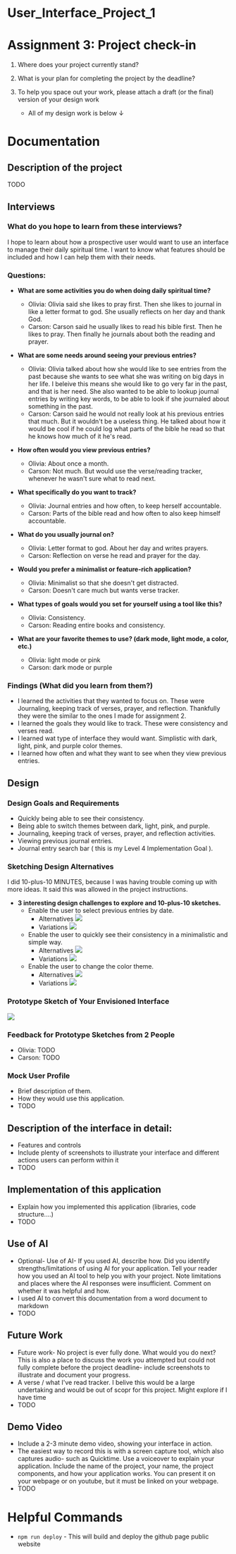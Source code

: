 # User_Interface_Project_1

# Assignment 3: Project check-in

1. Where does your project currently stand?  

2. What is your plan for completing the project by the deadline?

3. To help you space out your work, please attach a draft (or the final) version of your design work
    - All of my design work is below &darr;

# Documentation 

## Description of the project
TODO

## Interviews

### What do you hope to learn from these interviews?
I hope to learn about how a prospective user would want to use an interface to manage their daily spiritual time. I want to know what features should be included and how I can help them with their needs.

### Questions:

- **What are some activities you do when doing daily spiritual time?**
  - Olivia: Olivia said she likes to pray first. Then she likes to journal in like a letter format to god. She usually reflects on her day and thank God. 
  - Carson: Carson said he usually likes to read his bible first. Then he likes to pray. Then finally he journals about both the reading and prayer. 

- **What are some needs around seeing your previous entries?**
  - Olivia: Olivia talked about how she would like to see entries from the past because she wants to see what she was writing on big days in her life. I beleive this means she would like to go very far in the past, and that is her need. She also wanted to be able to lookup journal entries by writing key words, to be able to look if she journaled about something in the past.
  - Carson: Carson said he would not really look at his previous entries that much. But it wouldn't be a useless thing. He talked about how it would be cool if he could log what parts of the bible he read so that he knows how much of it he's read.

- **How often would you view previous entries?**
  - Olivia: About once a month.
  - Carson: Not much. But would use the verse/reading tracker, whenever he wasn't sure what to read next.

- **What specifically do you want to track?**
  - Olivia: Journal entries and how often, to keep herself accountable.
  - Carson: Parts of the bible read and how often to also keep himself accountable.

- **What do you usually journal on?**
  - Olivia: Letter format to god. About her day and writes prayers.
  - Carson: Reflection on verse he read and prayer for the day.

- **Would you prefer a minimalist or feature-rich application?**
  - Olivia: Minimalist so that she doesn't get distracted.
  - Carson: Doesn't care much but wants verse tracker.

- **What types of goals would you set for yourself using a tool like this?**
  - Olivia: Consistency.
  - Carson: Reading entire books and consistency. 

- **What are your favorite themes to use? (dark mode, light mode, a color, etc.)**
  - Olivia: light mode or pink
  - Carson: dark mode or purple

### Findings (What did you learn from them?)
- I learned the activities that they wanted to focus on. These were Journaling, keeping track of verses, prayer, and reflection. Thankfully they were the similar to the ones I made for assignment 2.
- I learned the goals they would like to track. These were consistency and verses read.
- I learned wat type of interface they would want. Simplistic with dark, light, pink, and purple color themes.
- I learned how often and what they want to see when they view previous entries. 

## Design

### Design Goals and Requirements
  - Quickly being able to see their consistency.
  - Being able to switch themes between dark, light, pink, and purple.
  - Journaling, keeping track of verses, prayer, and reflection activities.
  - Viewing previous journal entries.
  - Journal entry search bar ( this is my Level 4 Implementation Goal ).

### Sketching Design Alternatives
I did 10-plus-10 MINUTES, because I was having trouble coming up with more ideas. It said this was allowed in the project instructions.

- **3 interesting design challenges to explore and 10-plus-10 sketches.**
  - Enable the user to select previous entries by date.
    - Alternatives
    ![](Sketches/1_Alternatives.png)
    - Variations
    ![](Sketches/1_Variations.png)
  - Enable the user to quickly see their consistency in a minimalistic and simple way.
    - Alternatives
    ![](Sketches/2_Alternatives.png)
    - Variations
    ![](Sketches/2_Variations.png)
  - Enable the user to change the color theme.
    - Alternatives
    ![](Sketches/3_Alternatives.png)
    - Variations
    ![](Sketches/3_Variations.png)

### Prototype Sketch of Your Envisioned Interface
![](Sketches/Prototype_Sketch.png)

### Feedback for Prototype Sketches from 2 People
- Olivia: TODO
- Carson: TODO

### Mock User Profile
- Brief description of them.
- How they would use this application.
- TODO 

## Description of the interface in detail:
- Features and controls
- Include plenty of screenshots to illustrate your interface and different actions users can perform within it
- TODO 

## Implementation of this application 
- Explain how you implemented this application (libraries, code structure....)
- TODO

## Use of AI
- Optional- Use of AI-  If you used AI, describe how.  Did you identify strengths/limitations of using AI for your application. Tell your reader how you used an AI tool to help you with your project. Note limitations and places where the AI responses were insufficient.  Comment on whether it was helpful and how.  
- I used AI to convert this documentation from a word document to markdown
- TODO 
    
## Future Work
- Future work- No project is ever fully done. What would you do next?  This is also a place to discuss the work you attempted but could not fully complete before the project deadline- include screenshots to illustrate and document your progress. 
- A verse / what I've read tracker. I belive this would be a large undertaking and would be out of scopr for this project. Might explore if I have time 
- TODO

## Demo Video
- Include a 2-3 minute demo video, showing your interface in action. 
- The easiest way to record this is with a screen capture tool, which also captures audio- such as Quicktime.  Use a voiceover to explain your application.  Include the name of the project, your name, the project components, and how your application works.  You can present it on your webpage or on youtube, but it must be linked on your webpage. 
- TODO

# Helpful Commands
- `npm run deploy` - This will build and deploy the github page public website